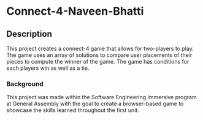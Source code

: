 # Connect-4-Naveen-Bhatti
## Description
This project creates a connect-4 game that allows for two-players to play. The game uses an array of solutions to compare user placements of their pieces to compute the winner of the game. The game has conditions for each players win as well as a tie.
### Background
This project was made within the Software Engineering Immersive program at General Assembly with the goal to create a browser-based game to showcase the skills learned throughout the first unit.